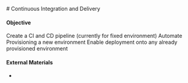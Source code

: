 # Continuous Integration and Delivery

#### Objective

Create a CI and CD pipeline (currently for fixed environment) 
Automate Provisioning a new environment 
Enable deployment onto any already provisioned environment


#### External Materials

* []()